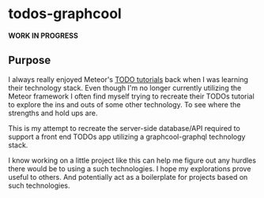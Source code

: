 # todos-graphcool

**WORK IN PROGRESS**

## Purpose

I always really enjoyed Meteor's [TODO tutorials](https://github.com/meteor/todos) back when I was learning their technology stack.
Even though I'm no longer currently utilizing the Meteor framework I often find myself
trying to recreate their TODOs tutorial to explore the ins and outs of some other
technology.  To see where the strengths and hold ups are.

This is my attempt to recreate the server-side database/API required to support
a front end TODOs app utilizing a graphcool-graphql technology stack.

I know working on a little project like this can help me figure out any hurdles
there would be to using a such technologies.  I hope my explorations prove
useful to others. And potentially act as a boilerplate for projects based
on such technologies.
